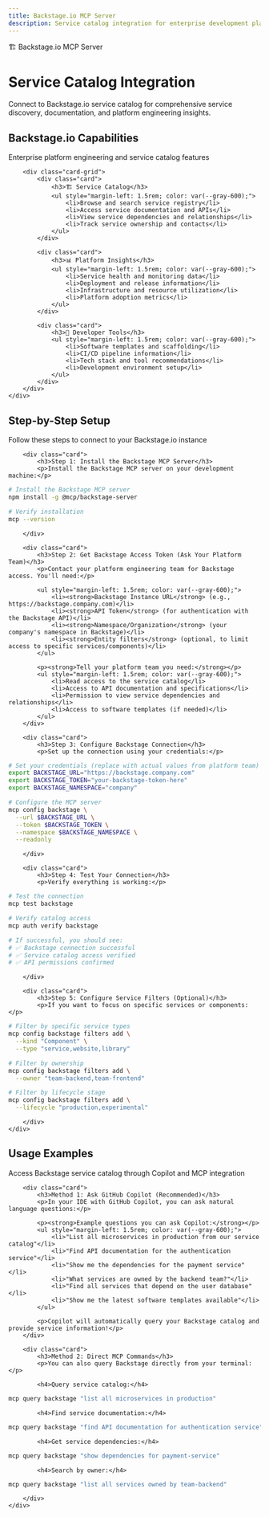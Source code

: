 ```yaml
---
title: Backstage.io MCP Server
description: Service catalog integration for enterprise development platforms
---
```


<div class="hero">
    <div class="container">
        <div class="hero-badge">🏗️ Backstage.io MCP Server</div>
        <h1>Service Catalog Integration</h1>
        <p>Connect to Backstage.io service catalog for comprehensive service discovery, documentation, and platform engineering insights.</p>
    </div>
</div>

<div class="section">
    <div class="container">
        <div class="section-title">
            <h2>Backstage.io Capabilities</h2>
            <p>Enterprise platform engineering and service catalog features</p>
        </div>
        
        <div class="card-grid">
            <div class="card">
                <h3>🏗️ Service Catalog</h3>
                <ul style="margin-left: 1.5rem; color: var(--gray-600);">
                    <li>Browse and search service registry</li>
                    <li>Access service documentation and APIs</li>
                    <li>View service dependencies and relationships</li>
                    <li>Track service ownership and contacts</li>
                </ul>
            </div>
            
            <div class="card">
                <h3>📊 Platform Insights</h3>
                <ul style="margin-left: 1.5rem; color: var(--gray-600);">
                    <li>Service health and monitoring data</li>
                    <li>Deployment and release information</li>
                    <li>Infrastructure and resource utilization</li>
                    <li>Platform adoption metrics</li>
                </ul>
            </div>
            
            <div class="card">
                <h3>🔧 Developer Tools</h3>
                <ul style="margin-left: 1.5rem; color: var(--gray-600);">
                    <li>Software templates and scaffolding</li>
                    <li>CI/CD pipeline information</li>
                    <li>Tech stack and tool recommendations</li>
                    <li>Development environment setup</li>
                </ul>
            </div>
        </div>
    </div>
</div>

<div class="section section-alt">
    <div class="container">
        <div class="section-title">
            <h2>Step-by-Step Setup</h2>
            <p>Follow these steps to connect to your Backstage.io instance</p>
        </div>
        
        <div class="card">
            <h3>Step 1: Install the Backstage MCP Server</h3>
            <p>Install the Backstage MCP server on your development machine:</p>
            
```bash
# Install the Backstage MCP server
npm install -g @mcp/backstage-server

# Verify installation
mcp --version
```
        </div>
        
        <div class="card">
            <h3>Step 2: Get Backstage Access Token (Ask Your Platform Team)</h3>
            <p>Contact your platform engineering team for Backstage access. You'll need:</p>
            
            <ul style="margin-left: 1.5rem; color: var(--gray-600);">
                <li><strong>Backstage Instance URL</strong> (e.g., https://backstage.company.com)</li>
                <li><strong>API Token</strong> (for authentication with the Backstage API)</li>
                <li><strong>Namespace/Organization</strong> (your company's namespace in Backstage)</li>
                <li><strong>Entity filters</strong> (optional, to limit access to specific services/components)</li>
            </ul>
            
            <p><strong>Tell your platform team you need:</strong></p>
            <ul style="margin-left: 1.5rem; color: var(--gray-600);">
                <li>Read access to the service catalog</li>
                <li>Access to API documentation and specifications</li>
                <li>Permission to view service dependencies and relationships</li>
                <li>Access to software templates (if needed)</li>
            </ul>
        </div>
        
        <div class="card">
            <h3>Step 3: Configure Backstage Connection</h3>
            <p>Set up the connection using your credentials:</p>
            
```bash
# Set your credentials (replace with actual values from platform team)
export BACKSTAGE_URL="https://backstage.company.com"
export BACKSTAGE_TOKEN="your-backstage-token-here"
export BACKSTAGE_NAMESPACE="company"

# Configure the MCP server
mcp config backstage \
  --url $BACKSTAGE_URL \
  --token $BACKSTAGE_TOKEN \
  --namespace $BACKSTAGE_NAMESPACE \
  --readonly
```
        </div>
        
        <div class="card">
            <h3>Step 4: Test Your Connection</h3>
            <p>Verify everything is working:</p>
            
```bash
# Test the connection
mcp test backstage

# Verify catalog access
mcp auth verify backstage

# If successful, you should see:
# ✅ Backstage connection successful
# ✅ Service catalog access verified
# ✅ API permissions confirmed
```
        </div>
        
        <div class="card">
            <h3>Step 5: Configure Service Filters (Optional)</h3>
            <p>If you want to focus on specific services or components:</p>
            
```bash
# Filter by specific service types
mcp config backstage filters add \
  --kind "Component" \
  --type "service,website,library"

# Filter by ownership
mcp config backstage filters add \
  --owner "team-backend,team-frontend"

# Filter by lifecycle stage
mcp config backstage filters add \
  --lifecycle "production,experimental"
```
        </div>
    </div>
</div>

<div class="section">
    <div class="container">
        <div class="section-title">
            <h2>Usage Examples</h2>
            <p>Access Backstage service catalog through Copilot and MCP integration</p>
        </div>
        
        <div class="card">
            <h3>Method 1: Ask GitHub Copilot (Recommended)</h3>
            <p>In your IDE with GitHub Copilot, you can ask natural language questions:</p>
            
            <p><strong>Example questions you can ask Copilot:</strong></p>
            <ul style="margin-left: 1.5rem; color: var(--gray-600);">
                <li>"List all microservices in production from our service catalog"</li>
                <li>"Find API documentation for the authentication service"</li>
                <li>"Show me the dependencies for the payment service"</li>
                <li>"What services are owned by the backend team?"</li>
                <li>"Find all services that depend on the user database"</li>
                <li>"Show me the latest software templates available"</li>
            </ul>
            
            <p>Copilot will automatically query your Backstage catalog and provide service information!</p>
        </div>
        
        <div class="card">
            <h3>Method 2: Direct MCP Commands</h3>
            <p>You can also query Backstage directly from your terminal:</p>
            
            <h4>Query service catalog:</h4>
```bash
mcp query backstage "list all microservices in production"
```

            <h4>Find service documentation:</h4>
```bash
mcp query backstage "find API documentation for authentication service"
```

            <h4>Get service dependencies:</h4>
```bash
mcp query backstage "show dependencies for payment-service"
```

            <h4>Search by owner:</h4>
```bash
mcp query backstage "list all services owned by team-backend"
```
        </div>
    </div>
</div>